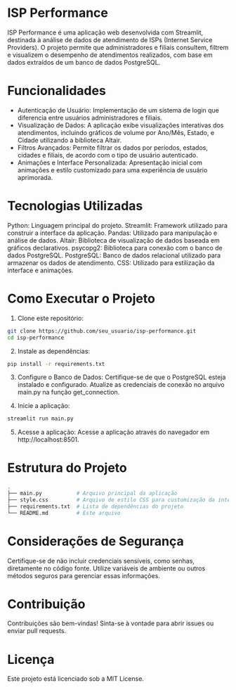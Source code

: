 # ISP Performance
ISP Performance é uma aplicação web desenvolvida com Streamlit, destinada à análise de dados de atendimento de ISPs (Internet Service Providers). O projeto permite que administradores e filiais consultem, filtrem e visualizem o desempenho de atendimentos realizados, com base em dados extraídos de um banco de dados PostgreSQL.

# Funcionalidades

- Autenticação de Usuário: Implementação de um sistema de login que diferencia entre usuários administradores e filiais.
- Visualização de Dados: A aplicação exibe visualizações interativas dos atendimentos, incluindo gráficos de volume por Ano/Mês, Estado, e Cidade utilizando a biblioteca Altair.
- Filtros Avançados: Permite filtrar os dados por períodos, estados, cidades e filiais, de acordo com o tipo de usuário autenticado.
- Animações e Interface Personalizada: Apresentação inicial com animações e estilo customizado para uma experiência de usuário aprimorada.

# Tecnologias Utilizadas
Python: Linguagem principal do projeto.
Streamlit: Framework utilizado para construir a interface da aplicação.
Pandas: Utilizado para manipulação e análise de dados.
Altair: Biblioteca de visualização de dados baseada em gráficos declarativos.
psycopg2: Biblioteca para conexão com o banco de dados PostgreSQL.
PostgreSQL: Banco de dados relacional utilizado para armazenar os dados de atendimento.
CSS: Utilizado para estilização da interface e animações.

# Como Executar o Projeto
1. Clone este repositório:
```sh
git clone https://github.com/seu_usuario/isp-performance.git
cd isp-performance
```
2. Instale as dependências:
```sh
pip install -r requirements.txt
```
3. Configure o Banco de Dados:
Certifique-se de que o PostgreSQL esteja instalado e configurado.
Atualize as credenciais de conexão no arquivo main.py na função get_connection.

4. Inicie a aplicação:
```sh
streamlit run main.py
```
5. Acesse a aplicação:
Acesse a aplicação através do navegador em http://localhost:8501.

# Estrutura do Projeto
```sh
.
├── main.py           # Arquivo principal da aplicação
├── style.css         # Arquivo de estilo CSS para customização da interface
├── requirements.txt  # Lista de dependências do projeto
└── README.md         # Este arquivo
```
# Considerações de Segurança
Certifique-se de não incluir credenciais sensíveis, como senhas, diretamente no código fonte. Utilize variáveis de ambiente ou outros métodos seguros para gerenciar essas informações.

# Contribuição
Contribuições são bem-vindas! Sinta-se à vontade para abrir issues ou enviar pull requests.

# Licença
Este projeto está licenciado sob a MIT License.
